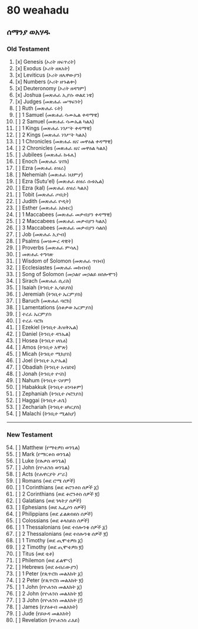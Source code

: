 # 80 weahadu
## ሰማንያ ወአሃዱ
### Old Testament
1.  [x] Genesis (ኦሪት ዘፍጥረት)
2.  [x] Exodus (ኦሪት ዘጸአት)
3.  [x] Leviticus (ኦሪት ዘሌዋውያን)
4.  [x] Numbers (ኦሪት ዘኁልቍ)
5.  [x] Deuteronomy (ኦሪት ዘዳግም)
6.  [x] Joshua (መጽሐፈ ኢያሱ ወልደ ነዌ)
7.  [x] Judges (መጽሐፈ መሣፍንት)
8.  [ ] Ruth (መጽሐፈ ሩት)
9.  [ ] 1 Samuel (መጽሐፈ ሳሙኤል ቀዳማዊ)
10. [ ] 2 Samuel (መጽሐፈ ሳሙኤል ካልእ)
11. [ ] 1 Kings (መጽሐፈ ነገሥት ቀዳማዊ)
12. [ ] 2 Kings (መጽሐፈ ነገሥት ካልእ)
13. [ ] 1 Chronicles (መጽሐፈ ዜና መዋዕል ቀዳማዊ)
14. [ ] 2 Chronicles (መጽሐፈ ዜና መዋዕል ካልእ)
15. [ ] Jubilees (መጽሐፈ ኩፋሌ)
16. [ ] Enoch (መጽሐፈ ሄኖክ)
17. [ ] Ezra (መጽሐፈ ዕዝራ)
18. [ ] Nehemiah (መጽሐፈ ነህምያ)
19. [ ] Ezra (Sutu'el) (መጽሐፈ ዕዝራ ሱቱኤል)
20. [ ] Ezra (kal) (መጽሐፈ ዕዝራ ካልእ)
21. [ ] Tobit (መጽሐፈ ጦቢት)
22. [ ] Judith (መጽሐፈ ዮዲት)
23. [ ] Esther (መጽሐፈ አስቴር)
24. [ ] 1 Maccabees (መጽሐፈ መቃብያን ቀዳማዊ)
25. [ ] 2 Maccabees (መጽሐፈ መቃብያን ካልእ)
26. [ ] 3 Maccabees (መጽሐፈ መቃብያን ሳልስ)
27. [ ] Job (መጽሐፈ ኢዮብ)
28. [ ] Psalms (መዝሙረ ዳዊት)
29. [ ] Proverbs (መጽሐፈ ምሳሌ)
30. [ ] መጽሐፈ ተግሳጽ
31. [ ] Wisdom of Solomon (መጽሐፈ ጥበብ)
32. [ ] Ecclesiastes (መጽሐፈ መክብብ)
33. [ ] Song of Solomon (መኃልየ መኃልይ ዘሰሎሞን)
34. [ ] Sirach (መጽሐፈ ሲራክ)
35. [ ] Isaiah (ትንቢተ ኢሳይያስ)
36. [ ] Jeremiah (ትንቢተ ኤርምያስ)
37. [ ] Baruch (መጽሐፈ ባሮክ)
38. [ ] Lamentations (ሰቆቃወ ኤርምያስ)
39. [ ] ተረፈ ኤርምያስ
40. [ ] ተረፈ ባሮክ
41. [ ] Ezekiel (ትንቢተ ሕዝቅኤል)
42. [ ] Daniel (ትንቢተ ዳንኤል)
43. [ ] Hosea (ትንቢተ ሆሴዕ)
44. [ ] Amos (ትንቢተ አሞጽ)
45. [ ] Micah (ትንቢተ ሚክያስ)
46. [ ] Joel (ትንቢተ ኢዮኤል)
47. [ ] Obadiah (ትንቢተ አብድዩ)
48. [ ] Jonah (ትንቢተ ዮናስ)
49. [ ] Nahum (ትንቢተ ናሆም)
50. [ ] Habakkuk (ትንቢተ ዕንባቆም)
51. [ ] Zephaniah (ትንቢተ ሶፎንያስ)
52. [ ] Haggai (ትንቢተ ሐጌ)
53. [ ] Zechariah (ትንቢተ ዘካርያስ)
54. [ ] Malachi (ትንቢተ ሚልክያ)

---
### New Testament
54. [ ] Matthew (የማቴዎስ ወንጌል)
55. [ ] Mark (የማርቆስ ወንጌል)
56. [ ] Luke (የሉቃስ ወንጌል)
57. [ ] John (የዮሐንስ ወንጌል)
58. [ ] Acts (የሐዋርያት ሥራ)
59. [ ] Romans (ወደ ሮሜ ሰዎች)
60. [ ] 1 Corinthians (ወደ ቆሮንቶስ ሰዎች ፩)
61. [ ] 2 Corinthians (ወደ ቆሮንቶስ ሰዎች ፪)
62. [ ] Galatians (ወደ ገላትያ ሰዎች)
63. [ ] Ephesians (ወደ ኤፌሶን ሰዎች)
64. [ ] Philippians (ወደ ፊልጵስዩስ ሰዎች)
65. [ ] Colossians (ወደ ቆላስይስ ሰዎች)
66. [ ] 1 Thessalonians (ወደ ተሰሎንቄ ሰዎች ፩)
67. [ ] 2 Thessalonians (ወደ ተሰሎንቄ ሰዎች ፪)
68. [ ] 1 Timothy (ወደ ጢሞቴዎስ ፩)
69. [ ] 2 Timothy (ወደ ጢሞቴዎስ ፪)
70. [ ] Titus (ወደ ቲቶ)
71. [ ] Philemon (ወደ ፊልሞና)
72. [ ] Hebrews (ወደ ዕብራውያን)
73. [ ] 1 Peter (የጴጥሮስ መልእክት ፩)
74. [ ] 2 Peter (የጴጥሮስ መልእክት ፪)
75. [ ] 1 John (የዮሐንስ መልእክት ፩)
76. [ ] 2 John (የዮሐንስ መልእክት ፪)
77. [ ] 3 John (የዮሐንስ መልእክት ፫)
78. [ ] James (የያዕቆብ መልእክት)
79. [ ] Jude (የይሁዳ መልእክት)
80. [ ] Revelation (የዮሐንስ ራእይ)
